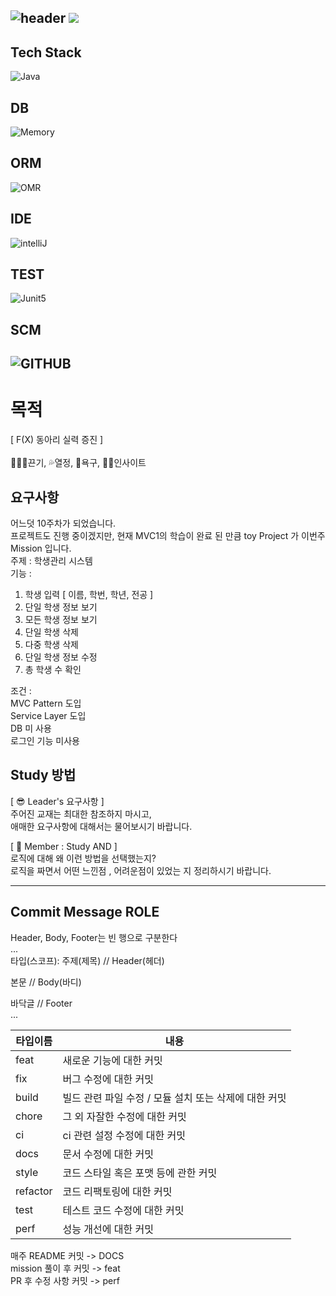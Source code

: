 ![header](https://capsule-render.vercel.app/api?type=soft&color=auto&height=150&section=header&text=UserManagement&fontSize=90&animation=blink&align=center)
<a href="https://hits.seeyoufarm.com"><img src="https://hits.seeyoufarm.com/api/count/incr/badge.svg?url=https%3A%2F%2Fgithub.com%2FFX-STUDY%2FBE-STUDY%2Fhit-counter&count_bg=%2379C83D&title_bg=%23555555&icon=&icon_color=%23E7E7E7&title=hits&edge_flat=false"/></a>
--
## Tech Stack
![Java](https://img.shields.io/badge/Java-ED8B00?style=for-the-badge&logo=openjdk&logoColor=white)
## DB
![Memory](https://img.shields.io/badge/Memory-000000?style=for-the-badge&logo=memory&logoColor=white)
## ORM
![OMR](https://img.shields.io/badge/NONE-000000?style=for-the-badge&logo=NONE&logoColor=white)
## IDE
![intelliJ](https://img.shields.io/badge/IntelliJIDEA-000000?style=for-the-badge&logo=IntelliJIDEA&logoColor=white)
## TEST
![Junit5](https://img.shields.io/badge/JUnit5-25A162?style=for-the-badge&logo=JUnit5&logoColor=white)
## SCM
![GITHUB](https://img.shields.io/badge/GitHub-100000?style=for-the-badge&logo=github&logoColor=white)
--
# 목적
[ F(X) 동아리 실력 증진 ] <br><br>
🏃🏻‍♂️끈기, 💦열정, 🧡욕구, 👊🏻인사이트
## 요구사항
어느덧 10주차가 되었습니다. <br>
프로젝트도 진행 중이겠지만, 현재 MVC1의 학습이 완료 된 만큼 toy Project 가 이번주 Mission 입니다. <br>
주제 : 학생관리 시스템 <br>
기능 : <br>
1. 학생 입력 [ 이름, 학번, 학년, 전공 ] <br>
2. 단일 학생 정보 보기 <br>
3. 모든 학생 정보 보기 <br>
4. 단일 학생 삭제 <br>
5. 다중 학생 삭제 <br>
6. 단일 학생 정보 수정 <br>
7. 총 학생 수 확인 <br>

조건 : <br>
MVC Pattern 도입 <br>
Service Layer 도입 <br>
DB 미 사용 <br>
로그인 기능 미사용 <br>

## Study 방법
[ 😎 Leader's 요구사항 ] <br>
주어진 교재는 최대한 참조하지 마시고,<br>
애매한 요구사항에 대해서는 물어보시기 바랍니다.<br>

[ 🧐 Member : Study AND ] <br>
로직에 대해 왜 이런 방법을 선택했는지? <br>
로직을 짜면서 어떤 느낀점 , 어려운점이 있었는 지 정리하시기 바랍니다.

---

## Commit Message ROLE
Header, Body, Footer는 빈 행으로 구분한다 <br>
... <br>
타입(스코프): 주제(제목) // Header(헤더) <br>

본문 // Body(바디) <br>

바닥글 // Footer <br>
... <br>

|타입이름|내용|
|------|---|
|feat|새로운 기능에 대한 커밋|
|fix|버그 수정에 대한 커밋|
|build|빌드 관련 파일 수정 / 모듈 설치 또는 삭제에 대한 커밋|
|chore|그 외 자잘한 수정에 대한 커밋|
|ci|ci 관련 설정 수정에 대한 커밋|
|docs|문서 수정에 대한 커밋|
|style|코드 스타일 혹은 포맷 등에 관한 커밋|
|refactor|코드 리팩토링에 대한 커밋|
|test|테스트 코드 수정에 대한 커밋|
|perf|성능 개선에 대한 커밋|

매주 README 커밋 -> DOCS <br>
mission 풀이 후 커밋 -> feat <br>
PR 후 수정 사항 커밋 -> perf <br>
